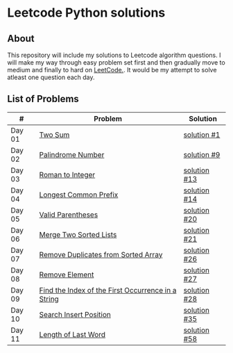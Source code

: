 # Leetcode Python solutions

## About

This repository will include my solutions to Leetcode algorithm questions. I will make my way through easy problem set first and then gradually move to medium and finally to hard on [LeetCode.](https://leetcode.com/). It would be my attempt to solve atleast one question each day.


## List of Problems

| #    | Problem                                                                                                                                                         | Solution                                                                               |
| ---- | --------------------------------------------------------------------------------------------------------------------------------------------------------------- | -------------------------------------------------------------------------------------- |
| Day 01   | [Two Sum](https://leetcode.com/problems/two-sum/)                                                                                                               | [solution #1](https://github.com/echoIshwor/leetcode/blob/main/EASY/01.py)
| Day 02   | [Palindrome Number](https://leetcode.com/problems/palindrome-number/)                                                                                                               | [solution #9](https://github.com/echoIshwor/leetcode/blob/main/EASY/02.py)
| Day 03   | [Roman to Integer](https://leetcode.com/problems/roman-to-integer/)                                                                                                               | [solution #13](https://github.com/echoIshwor/leetcode/blob/main/EASY/03.py)
| Day 04   | [Longest Common Prefix](https://leetcode.com/problems/longest-common-prefix/)                                                                                                               | [solution #14](https://github.com/echoIshwor/leetcode/blob/main/EASY/04.py)
| Day 05   | [Valid Parentheses](https://leetcode.com/problems/valid-parentheses/)                                                                                                               | [solution #20](https://github.com/echoIshwor/leetcode/blob/main/EASY/05.py)
| Day 06   | [Merge Two Sorted Lists](https://leetcode.com/problems/merge-two-sorted-lists/)                                                                                                               | [solution #21](https://github.com/echoIshwor/leetcode/blob/main/EASY/06.py)
| Day 07   | [Remove Duplicates from Sorted Array](https://leetcode.com/problems/remove-duplicates-from-sorted-array/)                                                                                                   | [solution #26](https://github.com/echoIshwor/leetcode/blob/main/EASY/07.py)
| Day 08   | [Remove Element](https://leetcode.com/problems/remove-element/)                                                                                                   | [solution #27](https://github.com/echoIshwor/leetcode/blob/main/EASY/08.py)
| Day 09   | [Find the Index of the First Occurrence in a String](https://leetcode.com/problems/find-the-index-of-the-first-occurrence-in-a-string/)                                                 | [solution #28](https://github.com/echoIshwor/leetcode/blob/main/EASY/09.py)
| Day 10   | [Search Insert Position](https://leetcode.com/problems/search-insert-position/)| [solution #35](https://github.com/echoIshwor/leetcode/blob/main/EASY/10.py)
| Day 11   | [Length of Last Word](https://leetcode.com/problems/length-of-last-word/)| [solution #58](https://github.com/echoIshwor/leetcode/blob/main/EASY/11.py)